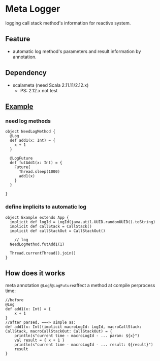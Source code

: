 # Meta Logger
logging call stack method's information for reactive system.

## Feature
- automatic log method's parameters and result information by annotation.

## Dependency
- scalameta (need Scala 2.11.11/2.12.x)
  - PS: 2.12.x not test
  
## [Example](https://github.com/LoranceChen/meta-logger/tree/master/src/test/scala-2.11)

### need log methods
```
object NeedLogMethod {
  @Log
  def add1(x: Int) = {
    x + 1
  }

  @LogFuture
  def futAdd1(x: Int) = {
    Future{
      Thread.sleep(1000)
      add1(x)
    }
  }

}
```

### define implicits to automatic log
```
object Example extends App {
  implicit def logId = LogId(java.util.UUID.randomUUID().toString)
  implicit def callStack = CallStack()
  implicit def callStackOut = CallStackOut()

	// log 
  NeedLogMethod.futAdd1(1)

  Thread.currentThread().join()
}
```

## How does it works
meta annotation `@Log`/`@LogFuture`affect a method at compile perprocess time:
```
//before
@Log
def add1(x: Int) = {
	x + 1
}
//after parsed, ===> simple as:
def add1(x: Int)(implicit macroLogId: LogId, macroCallStack: CallStack, macroCallStackOut: CallStackOut) = {
	println(s"current time - macroLogId - ... param: ${x}")
	val result = { x + 1 }
	println(s"current time - macroLogId - ... result: ${result}")
	result
}
```

